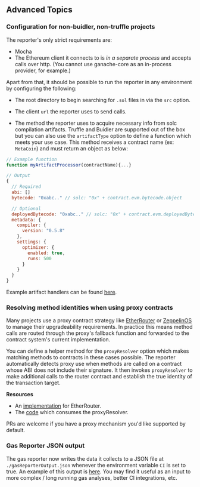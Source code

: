 ## Advanced Topics

### Configuration for non-buidler, non-truffle projects

The reporter's only strict requirements are:

- Mocha
- The Ethereum client it connects to is _in a separate process_ and accepts calls over
  http. (You cannot use ganache-core as an in-process provider, for example.)

Apart from that, it should be possible to run the reporter in any environment by configuring
the following:

- The root directory to begin searching for `.sol` files in via the `src` option.

- The client `url` the reporter uses to send calls.

- The method the reporter uses to acquire necessary info from solc compilation artifacts.
  Truffle and Buidler are supported out of the box but you can also use the `artifactType`
  option to define a function which meets your use case. This method
  receives a contract name (ex: `MetaCoin`) and must return an object as below:

```js
// Example function
function myArtifactProcessor(contractName){...}

// Output
{
  // Required
  abi: []
  bytecode: "0xabc.." // solc: "0x" + contract.evm.bytecode.object

  // Optional
  deployedBytecode: "0xabc.." // solc: "0x" + contract.evm.deployedBytecode.object
  metadata: {
    compiler: {
      version: "0.5.8"
    },
    settings: {
      optimizer: {
        enabled: true,
        runs: 500
      }
    }
  }
}
```

Example artifact handlers can be found [here](https://github.com/cgewecke/eth-gas-reporter/blob/master/lib/artifactor.js).

### Resolving method identities when using proxy contracts

Many projects use a proxy contract strategy like
[EtherRouter](https://github.com/PeterBorah/ether-router) or
[ZeppelinOS](https://docs.zeppelinos.org/docs/start.html) to manage their upgradeability requirements.
In practice this means method calls are routed through the
proxy's fallback function and forwarded to the contract system's current implementation.

You can define a helper method for the `proxyResolver` option
which makes matching methods to contracts in these cases possible.
The reporter automatically detects proxy use when methods are called
on a contract whose ABI does not include their signature. It then
invokes `proxyResolver` to make additional calls to the router contract and establish the true
identity of the transaction target.

**Resources**

- An [implementation](https://github.com/cgewecke/eth-gas-reporter/blob/master/lib/etherRouter.js) for EtherRouter.
- The [code](https://github.com/cgewecke/eth-gas-reporter/blob/master/lib/transactionWatcher.js) which consumes the proxyResolver.

PRs are welcome if you have a proxy mechanism you'd like supported by default.

### Gas Reporter JSON output

The gas reporter now writes the data it collects to a JSON file at `./gasReporterOutput.json` whenever the environment variable `CI` is set to true. An example of this output is [here](https://github.com/cgewecke/eth-gas-reporter/blob/master/docs/gasReporterOutput.md).
You may find it useful as an input to more complex / long running gas analyses, better CI integrations, etc.
